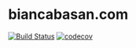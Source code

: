 # biancabasan.com
[![Build Status](https://travis-ci.org/taleldayekh/biancabasan.com.svg?branch=master)](https://travis-ci.org/taleldayekh/biancabasan.com) [![codecov](https://codecov.io/gh/taleldayekh/biancabasan.com/branch/master/graph/badge.svg)](https://codecov.io/gh/taleldayekh/biancabasan.com)

